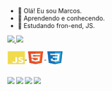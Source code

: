 - 👋 Olá! Eu sou Marcos.
- 👀 Aprendendo e conhecendo. 
- 🌱 Estudando fron-end, JS.

<div align="left">
  <a href="https://github.com/marcos-rcs">
  <img height="130em" src="https://github-readme-stats.vercel.app/api?username=marcos-rcs&show_icons=true&theme=gray&include_all_commits=true&count_private=true"/>
  <img height="130em" src="https://github-readme-stats.vercel.app/api/top-langs/?username=marcos-rcs&layout=compact&langs_count=7&theme=gray"/>
    
</div>
  <div style="display: inline_block"><br>
  <img align="center" alt="Marcos-Js" height="30" width="40" src="https://raw.githubusercontent.com/devicons/devicon/master/icons/javascript/javascript-plain.svg">
  <img align="center" alt="Marcos-HTML" height="30" width="40" src="https://raw.githubusercontent.com/devicons/devicon/master/icons/html5/html5-original.svg">
  <img align="center" alt="Marcos-CSS" height="30" width="40" src="https://raw.githubusercontent.com/devicons/devicon/master/icons/css3/css3-original.svg">
</div>
  
  ##
  
  <div> 
  <a href="https://www.youtube.com/channel/" target="_blank"><img src="https://img.shields.io/badge/YouTube-FF0000?style=for-the-badge&logo=youtube&logoColor=white" target="_blank"></a>
  <a href="https://instagram.com/marcos.rcs" target="_blank"><img src="https://img.shields.io/badge/-Instagram-%23E4405F?style=for-the-badge&logo=instagram&logoColor=white" target="_blank"></a>
 	<a href="https://www.twitch.tv/marcosflaviorcs" target="_blank"><img src="https://img.shields.io/badge/Twitch-9146FF?style=for-the-badge&logo=twitch&logoColor=white" target="_blank"></a>
 <a href="https://discord.gg/Q2fnuwna" target="_blank"><img src="https://img.shields.io/badge/Discord-7289DA?style=for-the-badge&logo=discord&logoColor=white" target="_blank"></a> 
  
 
</div>

<!---
marcos-rcs/marcos-rcs is a ✨ special ✨ repository because its `README.md` (this file) appears on your GitHub profile.
You can click the Preview link to take a look at your changes.
--->
